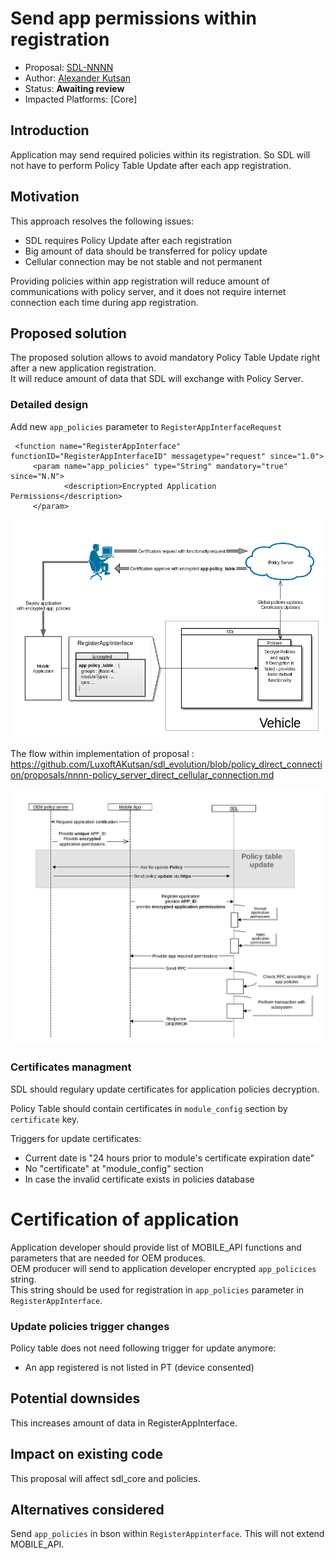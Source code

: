# Send app permissions within registration

* Proposal: [SDL-NNNN](nnnn-send_permissions_within_app_register.md)
* Author: [Alexander Kutsan](https://github.com/LuxoftAKutsan)
* Status: **Awaiting review**
* Impacted Platforms: [Core]

## Introduction
Application may send required policies within its registration. 
So SDL will not have to perform Policy Table Update after each app registration.

## Motivation
This approach resolves the following issues:

 - SDL requires Policy Update after each registration  
 - Big amount of data should be transferred for policy update  
 - Cellular connection may be not stable and not permanent

Providing policies within app registration will reduce amount of communications with policy server, and it does not require internet connection each time during app registration.

## Proposed solution
The proposed solution allows to avoid mandatory Policy Table Update right after a new application registration.  
It will reduce amount of data that SDL will exchange with Policy Server.

### Detailed design
Add new `app_policies` parameter to `RegisterAppInterfaceRequest` 

```
 <function name="RegisterAppInterface" functionID="RegisterAppInterfaceID" messagetype="request" since="1.0">
     <param name="app_policies" type="String" mandatory="true" since="N.N">
            <description>Encrypted Application Permissions</description>
     </param>
```

![Architecture Approach](../assets/proposals/nnnn-send_permissions_within_app_register/arhitecture_approach.png)


The flow within implementation of proposal : https://github.com/LuxoftAKutsan/sdl_evolution/blob/policy_direct_connection/proposals/nnnn-policy_server_direct_cellular_connection.md 

![Registration with sending Application Policies](../assets/proposals/nnnn-send_permissions_within_app_register/register_with_policies.png)

### Certificates managment

SDL should regulary update certificates for application policies decryption.

Policy Table should contain certificates in `module_config` section by `certificate` key.

Triggers for update certificates:

   - Current date is "24 hours prior to module's certificate expiration date"
   - No "certificate" at "module_config" section
   - In case the invalid certificate exists in policies database

# Certification of application 

Application developer should provide list of MOBILE_API functions and parameters that are needed for OEM produces.  
OEM producer will send to application developer encrypted `app_policices` string.  
This string should be used for registration in `app_policies` parameter in `RegisterAppInterface`. 

### Update policies trigger changes

Policy table does not need following trigger for update anymore:

 - An app registered is not listed in PT (device consented)

## Potential downsides

This increases amount of data in RegisterAppInterface.

## Impact on existing code

This proposal will affect sdl_core and policies.

## Alternatives considered

Send `app_policies` in bson within `RegisterAppinterface`. This will not extend MOBILE_API.
